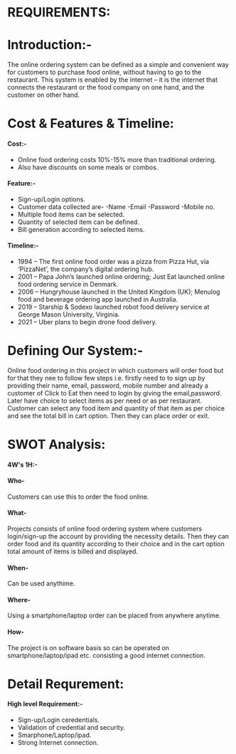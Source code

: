 # **REQUIREMENTS:**

# **Introduction:-**
The online ordering system can be defined as a simple and convenient way for customers to purchase food online, without having to go to the restaurant. This system is enabled by the internet – it is the internet that connects the restaurant or the food company on one hand, and the customer on other hand.

# **Cost & Features & Timeline:**
#### Cost:-
- Online food ordering costs 10%-15% more than traditional ordering.
- Also have discounts on some meals or combos.

#### Feature:-
- Sign-up/Login options.
- Customer data collected are-
        -Name
        -Email
        -Password
        -Mobile no.
- Multiple food items can be selected.
- Quantity of selected item can be defined.
- Bill generation according to selected items.

#### Timeline:-
- 1994 – The first online food order was a pizza from Pizza Hut, via ‘PizzaNet’, the company’s                    digital ordering hub.
- 2001 – Papa John’s launched online ordering; Just Eat launched online food ordering service in           Denmark.
- 2006 – Hungryhouse launched in the United Kingdom (UK); Menulog food and beverage ordering app              launched in Australia.
- 2019 – Starship & Sodexo launched robot food delivery service at George Mason University, Virginia.
- 2021 – Uber plans to begin drone food delivery.


# **Defining Our System:-**
Online food ordering in this project in which customers will order food but for that they nee to follow few steps i.e. firstly need to to sign up by providing their name, email, password, mobile number and already a customer of Click to Eat then need to login by giving the email,password. Later have choice to select items as per need or as per restaurant. Customer can select any food item and quantity of that item as per choice and see the total bill in cart option. Then they can  place order or exit.


# **SWOT Analysis:**
####    **4W's 1H:-**
#### Who- 
Customers can use this to order the food online.
#### What-
 Projects consists of online food ordering system where customers login/sign-up the account by providing the necessity details. Then they can order food and its quantity according to their choice and in the cart option total amount of items is billed and displayed.
#### When-
Can be used anythime.

#### Where- 
Using a smartphone/laptop order can be placed from anywhere anytime.

#### How-
The project is on software basis so can be operated on smartphone/laptop/ipad etc. consisting a good internet connection.

# **Detail Requrement:**

#### High level Requirement:-
- Sign-up/Login ceredentials.
- Validation of credential and security.
- Smarphone/Laptop/ipad.
- Strong Internet connection.


